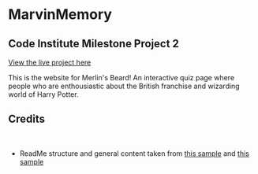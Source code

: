 # __MarvinMemory__

## Code Institute Milestone Project 2

<a href = "" rel="nofollow"> View the live project here</a>

This is the website for Merlin's Beard! An interactive quiz page where people who are enthousiastic about the British franchise and wizarding world of Harry Potter. 




## Credits

<br>

* ReadMe structure and general content taken from [this sample](https://github.com/Code-Institute-Solutions/SampleREADME#user-experience-ux "readme1 credits") and [this sample](https://github.com/Code-Institute-Solutions/readme-template "readme2 credits")
